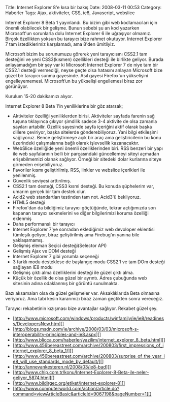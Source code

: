 Title: Internet Explorer 8&#039;e kısa bir bakış
Date: 2008-03-11 00:53
Category: Haberler
Tags: Ajax, aktiviteler, CSS, ie8, Javascript, webslice

Internet Explorer 8 Beta 1 yayınlandı. Bu bizim gibi web kodlamacıları
için önemli olabilecek bir gelişme. Bunun sebebi şu an kod yazarken
Microsoft'un sorunlarla dolu Internet Explorer 6 ile uğraşıyor olmamız.
Birçok özellikten yoksun bu tarayıcı bize rahmet okutuyor. Internet
Explorer 7 tam istediklerimiz karşılamadı, ama 8'den ümitliyiz.  
  
Microsoft bizim bu sorunumuzu görerek yeni tarayıcısını CSS2.1 tam
desteğini ve yeni CSS3(kısmen) özellikleri desteği ile birlikte geliyor.
Burada anlayamadığım bir şey var ki Microsoft Internet Explorer 7 de
niye tam bir CSS2.1 desteği vermediği, neyse geçte olsa hatasını anlayan
Microsoft bize güzel bir tarayıcı sunma gayesinde. Asıl gayesi
Firefox'un yükselişini engelleyememesi. Microsoft’un bu yükselişi
engellemesi biraz zor görünüyor.  
  
Kurulum 15-20 dakikamızı alıyor.  
  
Internet Explorer 8 Beta 1'in yeniliklerine bir göz atarsak;

-   Aktiviteler özelliği yeniliklerden birisi. Aktiviteler sayfada
    farenin sağ tuşuna tıklayınca çıkıyor şimdilik sadece 3-4 aktivite
    de olsa zamanla sayıları artabilir. Özellik sayesinde sayfa
    içeriğini aktif olarak başka dillere çeviriyor, başka sitelerde
    gönderebiliyoruz. Yani bilgi etkileşimi sağlıyoruz. Bence
    geliştirmeye açık bir araç ama geliştiricilerin bu konu üzerindeki
    çalışmalarına bağlı olarak işlevsellik kazanacaktır.
-   WebSlice özelliğide yeni önemli özelliklerinden biri. RSS benzeri
    bir yapı ile web sayfalarının belli bir parçasındaki güncellemeyi
    siteyi açmadan erişebilmemizi olanak sağlıyor. Örneği bir sitedeki
    dolar kurlarına siteye girmeden erişebiliyoruz.
-   Favoriler kısmı geliştirilmiş. RSS, linkler ve webslice içerikleri
    ile yenilenmiş.
-   Güvenlik seviyesi arttırılmış.
-   CSS2.1 tam desteği, CSS3 kısmi desteği. Bu konuda şüphelerim var,
    umarım gerçek bir tam destek olur.
-   Acid2 web standartları testinden tam not. Acid3'ü bekliyoruz.
-   HTML5 desteği
-   Firefox'dan da bildiğimiz tarayıcı göçtüğünde, tekrar açtığımızda
    son kapanan tarayıcı sekmelerini ve diğer bilgilerimizi koruma
    özelliği eklenmiş
-   Daha performanslı bir tarayıcı
-   Internet Explorer 7'ye sonradan eklediğimiz web devoloper eklentisi
    tümleşik geliyor, biraz geliştirilmiş ama Firebug'ın yanına bile
    yaklaşamamış.
-   Gelişmiş eleman Seçici desteği(Selector API)
-   Gelişmiş Ajax ve DOM desteği
-   Internet Explorer 7 gibi yorumla seçeneği
-   3 farklı modu desteklese de başlangıç modu CSS2.1 ve tam DOm desteği
    sağlayan IE8 modu
-   Gelişmiş çıktı alma özelliklerini desteği ile güzel çıktı alma.
-   Küçük bir özellik de olsa güzel bir ayrıntı. Adres çubuğunda web
    sitesinin adına odaklanmış bir görüntü sunulmakta.

Bazı aksamaları olsa da güzel gelişmeler var. Aksaklıklarıda Beta
olmasına veriyoruz. Ama tabi kesin kararımızı biraz zaman geçtikten
sonra vereceğiz.

Tarayıcı rekabetinin kızışması bize avantajlar sağlıyor. Rekabet güzel
şey.   

-   [http://www.microsoft.com/windows/products/winfamily/ie/ie8/readiness/DevelopersNew.htm][]
-   [http://blogs.msdn.com/ie/archive/2008/03/03/microsoft-s-interoperability-principles-and-ie8.aspx][]
-   [http://www.blicca.com/haberler/yazilim/internet_explorer_8_beta.html][]
-   [http://www.456bereastreet.com/archive/200803/first_impressions_of_internet_explorer_8_beta_1/][]
-   [http://www.456bereastreet.com/archive/200803/surprise_of_the_year_ie8_will_use_standards_mode_by_default/][]
-   [http://annevankesteren.nl/2008/03/ie8-bad][]
-   [http://www.chip.com.tr/konu/Internet-Explorer-8-Beta-ile-neler-geliyor_5874.html][]
-   [http://www.bildirgec.org/etiket/internet-explorer-8][]
-   [http://www.computerworld.com/action/article.do?command=viewArticleBasic&articleId=9067198&pageNumber=1][]

</p>

  [http://www.microsoft.com/windows/products/winfamily/ie/ie8/readiness/DevelopersNew.htm]:    http://www.microsoft.com/windows/products/winfamily/ie/ie8/readiness/DevelopersNew.htm
  [http://blogs.msdn.com/ie/archive/2008/03/03/microsoft-s-interoperability-principles-and-ie8.aspx]:    http://blogs.msdn.com/ie/archive/2008/03/03/microsoft-s-interoperability-principles-and-ie8.aspx
  [http://www.blicca.com/haberler/yazilim/internet_explorer_8_beta.html]:    http://www.blicca.com/haberler/yazilim/internet_explorer_8_beta.html
  [http://www.456bereastreet.com/archive/200803/first_impressions_of_internet_explorer_8_beta_1/]:    http://www.456bereastreet.com/archive/200803/first_impressions_of_internet_explorer_8_beta_1/
  [http://www.456bereastreet.com/archive/200803/surprise_of_the_year_ie8_will_use_standards_mode_by_default/]:    http://www.456bereastreet.com/archive/200803/surprise_of_the_year_ie8_will_use_standards_mode_by_default/
  [http://annevankesteren.nl/2008/03/ie8-bad]: http://annevankesteren.nl/2008/03/ie8-bad
  [http://www.chip.com.tr/konu/Internet-Explorer-8-Beta-ile-neler-geliyor_5874.html]:    http://www.chip.com.tr/konu/Internet-Explorer-8-Beta-ile-neler-geliyor_5874.html
  [http://www.bildirgec.org/etiket/internet-explorer-8]: http://www.bildirgec.org/etiket/internet-explorer-8
  [http://www.computerworld.com/action/article.do?command=viewArticleBasic&articleId=9067198&pageNumber=1]:    http://www.computerworld.com/action/article.do?command=viewArticleBasic&articleId=9067198&pageNumber=1
